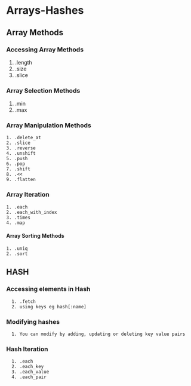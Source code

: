 # Arrays-Hashes
## Array Methods
### Accessing Array Methods
  1. .length
  2. .size
  3. .slice

### Array Selection Methods
  1. .min
  2. .max
 
### Array Manipulation Methods
    1. .delete_at
    2. .slice
    3. .reverse
    4. .unshift
    5. .push
    6. .pop
    7. .shift
    8. .<<
    9. .flatten
    
### Array Iteration
    1. .each
    2. .each_with_index
    3. .times
    4. .map
    
#### Array Sorting Methods
    1. .uniq
    2. .sort
    
## HASH
### Accessing elements in Hash
      1. .fetch
      2. using keys eg hash[:name]
      
### Modifying hashes
      1. You can modify by adding, updating or deleting key value pairs
      
### Hash Iteration
      1. .each
      2. .each_key
      3. .each_value
      4. .each_pair
    
